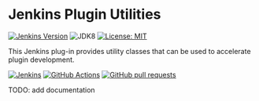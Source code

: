 # Jenkins Plugin Utilities 

[![Jenkins Version](https://img.shields.io/badge/Jenkins-2.138.4-green.svg?label=min.%20Jenkins)](https://jenkins.io/download/)
![JDK8](https://img.shields.io/badge/jdk-8-yellow.svg?label=min.%20JDK)
[![License: MIT](https://img.shields.io/badge/license-MIT-yellow.svg)](https://opensource.org/licenses/MIT)

This Jenkins plug-in provides utility classes that can be used to accelerate plugin development.

[![Jenkins](https://ci.jenkins.io/job/Plugins/job/plugin-util-api-plugin/job/master/badge/icon)](https://ci.jenkins.io/job/Plugins/job/plugin-util-api-plugin/job/master/)
[![GitHub Actions](https://github.com/jenkinsci/plugin-util-api-plugin/workflows/GitHub%20Actions/badge.svg)](https://github.com/jenkinsci/plugin-util-api-plugin/actions)
[![GitHub pull requests](https://img.shields.io/github/issues-pr/jenkinsci/plugin-util-api-plugin.svg)](https://github.com/jenkinsci/plugin-util-api-plugin/pulls)

TODO: add documentation
